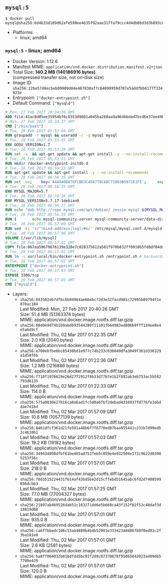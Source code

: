 ## `mysql:5`

```console
$ docker pull mysql@sha256:6d4b33d189d62afe590ee4b35f92aae31ffa79ccc4d4db8bd3d3b893c8019596
```

-	Platforms:
	-	linux; amd64

### `mysql:5` - linux; amd64

-	Docker Version: 1.12.6
-	Manifest MIME: `application/vnd.docker.distribution.manifest.v2+json`
-	Total Size: **140.2 MB (140186916 bytes)**  
	(compressed transfer size, not on-disk size)
-	Image ID: `sha256:22be5748ecbeb09909d84e487838af7c64099959d707e5addfbb6177f334923e`
-	Entrypoint: `["docker-entrypoint.sh"]`
-	Default Command: `["mysqld"]`

```dockerfile
# Mon, 27 Feb 2017 20:34:36 GMT
ADD file:41ac8d85ee35954bf6c8353d9681a045ba260aa9a96dbbded7bcd6e37ee49bea in / 
# Mon, 27 Feb 2017 20:34:37 GMT
CMD ["/bin/bash"]
# Tue, 28 Feb 2017 05:53:04 GMT
RUN groupadd -r mysql && useradd -r -g mysql mysql
# Tue, 28 Feb 2017 05:53:05 GMT
ENV GOSU_VERSION=1.7
# Tue, 28 Feb 2017 05:53:30 GMT
RUN set -x 	&& apt-get update && apt-get install -y --no-install-recommends ca-certificates wget && rm -rf /var/lib/apt/lists/* 	&& wget -O /usr/local/bin/gosu "https://github.com/tianon/gosu/releases/download/$GOSU_VERSION/gosu-$(dpkg --print-architecture)" 	&& wget -O /usr/local/bin/gosu.asc "https://github.com/tianon/gosu/releases/download/$GOSU_VERSION/gosu-$(dpkg --print-architecture).asc" 	&& export GNUPGHOME="$(mktemp -d)" 	&& gpg --keyserver ha.pool.sks-keyservers.net --recv-keys B42F6819007F00F88E364FD4036A9C25BF357DD4 	&& gpg --batch --verify /usr/local/bin/gosu.asc /usr/local/bin/gosu 	&& rm -r "$GNUPGHOME" /usr/local/bin/gosu.asc 	&& chmod +x /usr/local/bin/gosu 	&& gosu nobody true 	&& apt-get purge -y --auto-remove ca-certificates wget
# Tue, 28 Feb 2017 05:53:31 GMT
RUN mkdir /docker-entrypoint-initdb.d
# Tue, 28 Feb 2017 06:56:33 GMT
RUN apt-get update && apt-get install -y --no-install-recommends 		pwgen 		openssl 		perl 	&& rm -rf /var/lib/apt/lists/*
# Tue, 28 Feb 2017 06:56:35 GMT
RUN set -ex; 	key='A4A9406876FCBD3C456770C88C718D3B5072E1F5'; 	export GNUPGHOME="$(mktemp -d)"; 	gpg --keyserver ha.pool.sks-keyservers.net --recv-keys "$key"; 	gpg --export "$key" > /etc/apt/trusted.gpg.d/mysql.gpg; 	rm -r "$GNUPGHOME"; 	apt-key list > /dev/null
# Tue, 28 Feb 2017 06:56:35 GMT
ENV MYSQL_MAJOR=5.7
# Tue, 28 Feb 2017 06:56:36 GMT
ENV MYSQL_VERSION=5.7.17-1debian8
# Tue, 28 Feb 2017 06:56:37 GMT
RUN echo "deb http://repo.mysql.com/apt/debian/ jessie mysql-${MYSQL_MAJOR}" > /etc/apt/sources.list.d/mysql.list
# Tue, 28 Feb 2017 06:56:59 GMT
RUN { 		echo mysql-community-server mysql-community-server/data-dir select ''; 		echo mysql-community-server mysql-community-server/root-pass password ''; 		echo mysql-community-server mysql-community-server/re-root-pass password ''; 		echo mysql-community-server mysql-community-server/remove-test-db select false; 	} | debconf-set-selections 	&& apt-get update && apt-get install -y mysql-server="${MYSQL_VERSION}" && rm -rf /var/lib/apt/lists/* 	&& rm -rf /var/lib/mysql && mkdir -p /var/lib/mysql /var/run/mysqld 	&& chown -R mysql:mysql /var/lib/mysql /var/run/mysqld 	&& chmod 777 /var/run/mysqld
# Tue, 28 Feb 2017 06:57:00 GMT
RUN sed -Ei 's/^(bind-address|log)/#&/' /etc/mysql/mysql.conf.d/mysqld.cnf 	&& echo '[mysqld]\nskip-host-cache\nskip-name-resolve' > /etc/mysql/conf.d/docker.cnf
# Tue, 28 Feb 2017 06:57:00 GMT
VOLUME [/var/lib/mysql]
# Tue, 28 Feb 2017 06:57:01 GMT
COPY file:867aa59679676139e320e7c028375612a501f970b832ff0910b5fd8df04dd5f1 in /usr/local/bin/ 
# Tue, 28 Feb 2017 06:57:02 GMT
RUN ln -s usr/local/bin/docker-entrypoint.sh /entrypoint.sh # backwards compat
# Tue, 28 Feb 2017 06:57:02 GMT
ENTRYPOINT ["docker-entrypoint.sh"]
# Tue, 28 Feb 2017 06:57:03 GMT
EXPOSE 3306/tcp
# Tue, 28 Feb 2017 06:57:03 GMT
CMD ["mysqld"]
```

-	Layers:
	-	`sha256:693502eb7dfbc6b94964ae66ebc72d3e32facd981c72995b09794f1e87bac184`  
		Last Modified: Mon, 27 Feb 2017 20:40:26 GMT  
		Size: 51.4 MB (51363374 bytes)  
		MIME: application/vnd.docker.image.rootfs.diff.tar.gzip
	-	`sha256:08d0e9d74b1b9abdb93544280f11101fb64983ad806b9fff134ee8e4e5a6d9cf`  
		Last Modified: Thu, 02 Mar 2017 01:22:35 GMT  
		Size: 2.0 KB (2040 bytes)  
		MIME: application/vnd.docker.image.rootfs.diff.tar.gzip
	-	`sha256:e700ebfbe6bc85430bd1e977c74b233c036049dfa3049f361d336329a1d50f6b`  
		Last Modified: Thu, 02 Mar 2017 01:22:36 GMT  
		Size: 1.2 MB (1216886 bytes)  
		MIME: application/vnd.docker.image.rootfs.diff.tar.gzip
	-	`sha256:f718f1976629e26d27f2912f8b33d77b7e1b2f882ab3eb753ac5b582793d6135`  
		Last Modified: Thu, 02 Mar 2017 01:22:33 GMT  
		Size: 114.0 B  
		MIME: application/vnd.docker.image.rootfs.diff.tar.gzip
	-	`sha256:575a0830e27816ca0a6ad1fc5d0a6fbf2debad4316937fd776fe3abd4ae7d1bd`  
		Last Modified: Thu, 02 Mar 2017 01:57:09 GMT  
		Size: 10.6 MB (10577139 bytes)  
		MIME: application/vnd.docker.image.rootfs.diff.tar.gzip
	-	`sha256:8461dfcf361d21fe501a48b6f7f6770ed87baa955441c231b7d90edb2c4610b1`  
		Last Modified: Thu, 02 Mar 2017 01:57:03 GMT  
		Size: 19.2 KB (19182 bytes)  
		MIME: application/vnd.docker.image.rootfs.diff.tar.gzip
	-	`sha256:349434898dfbf61be465ad752feb5c059e4e9325d4e173c9622d03905253f56c`  
		Last Modified: Thu, 02 Mar 2017 01:57:01 GMT  
		Size: 218.0 B  
		MIME: application/vnd.docker.image.rootfs.diff.tar.gzip
	-	`sha256:78d3515224431f614af43bd5be2d15cffebd51645abc6fd2d7408599096dcbb3`  
		Last Modified: Thu, 02 Mar 2017 01:57:25 GMT  
		Size: 77.0 MB (77004327 bytes)  
		MIME: application/vnd.docker.image.rootfs.diff.tar.gzip
	-	`sha256:21897ab469526dab51c163271dd6e5b660ca43f152f02f53c40daf3d18819d08`  
		Last Modified: Thu, 02 Mar 2017 01:57:01 GMT  
		Size: 935.0 B  
		MIME: application/vnd.docker.image.rootfs.diff.tar.gzip
	-	`sha256:ca6ffbbedc106c53ab4889b4b4b52901e333423dd486fb9f0ed02c2f3ba181e0`  
		Last Modified: Thu, 02 Mar 2017 01:57:01 GMT  
		Size: 2.6 KB (2581 bytes)  
		MIME: application/vnd.docker.image.rootfs.diff.tar.gzip
	-	`sha256:ba8ff064032b01bdfdd5bc91f2d9c87370878f95065842023a409db57709e429`  
		Last Modified: Thu, 02 Mar 2017 01:57:01 GMT  
		Size: 120.0 B  
		MIME: application/vnd.docker.image.rootfs.diff.tar.gzip
